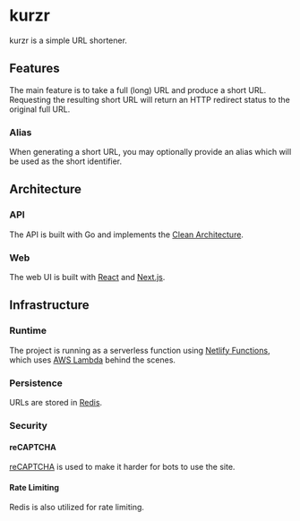 # kurzr

kurzr is a simple URL shortener.

## Features

The main feature is to take a full (long) URL
and produce a short URL. Requesting the resulting short URL will return an HTTP
redirect status to the original full URL.

### Alias

When generating a short URL, you may optionally provide an alias which will be
used as the short identifier.

## Architecture

### API

The API is built with Go and implements the
[Clean Architecture](https://blog.cleancoder.com/uncle-bob/2012/08/13/the-clean-architecture.html).

### Web

The web UI is built with [React](https://reactjs.org/) and
[Next.js](https://nextjs.org/).

## Infrastructure

### Runtime

The project is running as a serverless function using
[Netlify Functions](https://www.netlify.com/products/functions/), which uses
[AWS Lambda](https://aws.amazon.com/lambda/) behind the scenes.

### Persistence

URLs are stored in [Redis](https://redis.io/).

### Security

#### reCAPTCHA

[reCAPTCHA](https://www.google.com/recaptcha/about/) is used to make it harder
for bots to use the site.

#### Rate Limiting

Redis is also utilized for rate limiting.
